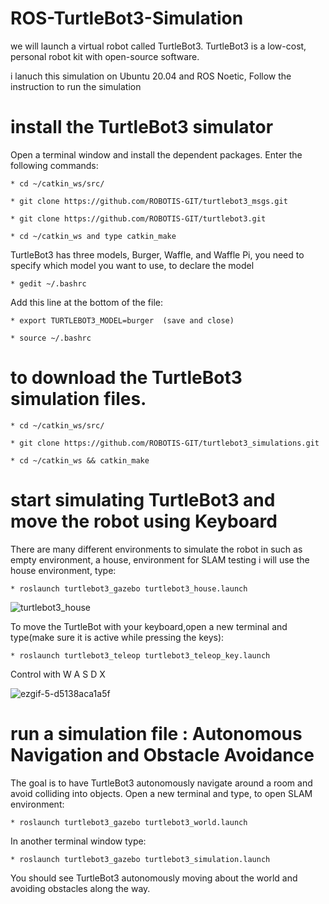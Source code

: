 # ROS-TurtleBot3-Simulation
we will launch a virtual robot called TurtleBot3. TurtleBot3 is a low-cost, personal robot kit with open-source software.

i lanuch this simulation on Ubuntu 20.04 and ROS Noetic, Follow the instruction to run the simulation
# install the TurtleBot3 simulator
Open a terminal window and install the dependent packages. Enter the following commands:

    * cd ~/catkin_ws/src/

    * git clone https://github.com/ROBOTIS-GIT/turtlebot3_msgs.git

    * git clone https://github.com/ROBOTIS-GIT/turtlebot3.git

    * cd ~/catkin_ws and type catkin_make
    
TurtleBot3 has three models, Burger, Waffle, and Waffle Pi, you need to specify which model you want to use, to declare the model 

    * gedit ~/.bashrc
    
Add this line at the bottom of the file:

    * export TURTLEBOT3_MODEL=burger  (save and close)
    
    * source ~/.bashrc
    
# to download the TurtleBot3 simulation files.

    * cd ~/catkin_ws/src/

    * git clone https://github.com/ROBOTIS-GIT/turtlebot3_simulations.git

    * cd ~/catkin_ws && catkin_make
    
# start simulating TurtleBot3 and move the robot using Keyboard
There are many different environments to simulate the robot in such as empty environment, a house, environment for SLAM testing
i will use the house environment, type:

    * roslaunch turtlebot3_gazebo turtlebot3_house.launch
    
![turtlebot3_house](https://user-images.githubusercontent.com/67188835/86818016-835caf80-c08e-11ea-904a-2c7de93bffb5.png)
  
To move the TurtleBot with your keyboard,open a new terminal and type(make sure it is active while pressing the keys):

    * roslaunch turtlebot3_teleop turtlebot3_teleop_key.launch
Control with W A S D X

![ezgif-5-d5138aca1a5f](https://user-images.githubusercontent.com/67188835/86820738-1e0abd80-c092-11ea-97c1-feff283b2b92.gif)

 # run a simulation file : Autonomous Navigation and Obstacle Avoidance
 The goal is to have TurtleBot3 autonomously navigate around a room and avoid colliding into objects.
 Open a new terminal and type, to open SLAM environment:
 
    * roslaunch turtlebot3_gazebo turtlebot3_world.launch
    
 In another terminal window type:

    * roslaunch turtlebot3_gazebo turtlebot3_simulation.launch
You should see TurtleBot3 autonomously moving about the world and avoiding obstacles along the way.
    

    
